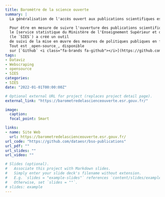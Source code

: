 ```yaml
---
title: Baromètre de la science ouverte 
summary: |
  La généralisation de l'accès ouvert aux publications scientifiques est l'un des axes de la __stratégie nationale de science ouverte__, avec pour objectif un taux d'accès ouvert de 100 % en 2030. Elle facilite, élargit et accélère la diffusion des résultats de la recherche auprès des communautés scientifiques et des acteurs de la société en général : enseignants, étudiants, entreprises, associations, acteurs des politiques publiques, etc.

  Pour être en mesure de suivre l'ouverture des publications scientifiques, 
  le [service statistique du Ministère de l'Enseignement Supérieur et de la Recherche](https://www.enseignementsup-recherche.gouv.fr/fr/statistiques-et-analyses-50213)
  (le `SIES`) a créé un outil 
  de suivi de la mise en œuvre des mesures de politiques publiques en faveur de la science ouverte.
  Tout est _open-source_, disponible
  sur [`Github` <i class="fa-brands fa-github"></i>](https://github.com/dataesr/bso-publications)
tags:
- Dataviz
- Webscraping
- opensource
- SIES
categories:
- SIES
date: "2022-01-01T00:00:00Z"

# Optional external URL for project (replaces project detail page).
external_link: "https://barometredelascienceouverte.esr.gouv.fr/"

image:
  caption: 
  focal_point: Smart

links:
- name: Site Web
  url: https://barometredelascienceouverte.esr.gouv.fr/
url_code: "https://github.com/dataesr/bso-publications"
url_pdf: ""
url_slides: ""
url_video: ""

# Slides (optional).
#   Associate this project with Markdown slides.
#   Simply enter your slide deck's filename without extension.
#   E.g. `slides = "example-slides"` references `content/slides/example-slides.md`.
#   Otherwise, set `slides = ""`.
# slides: example
---
```

